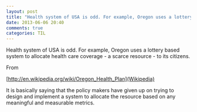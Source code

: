 ```yaml
---
layout: post
title: "Health system of USA is odd. For example, Oregon uses a lottery based system to allocate health care coverage - a scarce resource - to its citizens."
date: 2013-06-06 20:40
comments: true
categories: TIL
---
```


Health system of USA is odd. For example, Oregon uses a lottery based system to allocate health care coverage - a scarce resource - to its citizens.


From 

[http://en.wikipedia.org/wiki/Oregon_Health_Plan](Wikipedia)


It  is basically saying that the policy makers have given up on trying to design and implement a system to allocate the resource based on any meaningful and measurable metrics.

